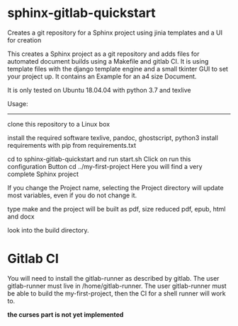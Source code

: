 # sphinx-gitlab-quickstart
Creates a git repository for a Sphinx project using jinia templates and a UI for creation

This creates a Sphinx project as a git repository and adds files for automated document builds using a Makefile and gitlab CI. 
It is using template files with the django template engine and a small tkinter GUI to set your project up.
It contains an Example for an a4 size Document.

It is only tested on Ubuntu 18.04.04 with python 3.7 and texlive

Usage:
*******

clone this repository to a Linux box

install the required software texlive, pandoc, ghostscript, python3
install requirements with pip from requirements.txt

cd to sphinx-gitlab-quickstart and run start.sh
Click on run this configuration Button
cd ../my-first-project
Here you will find a very complete Sphinx project

If you change the Project name, selecting the Project directory will update 
most variables, even if you do not change it.

type make and the project will be built as pdf, size reduced pdf, epub, html and docx

look into the build directory.

Gitlab CI
=========

You will need to install the gitlab-runner as described by gitlab. The user gitlab-runner
must live in /home/gitlab-runner. The user gitlab-runner must be able to build the my-first-project,
then the CI for a shell runner will work to.

**the curses part is not yet implemented**





